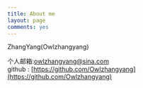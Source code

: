 ```yaml
---
title: About me
layout: page
comments: yes
---
```

  
ZhangYang(Owlzhangyang)

个人邮箱:<owlzhangyang@sina.com>     
github : [https://github.com/Owlzhangyang](https://github.com/Owlzhangyang)      